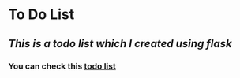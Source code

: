 # To Do List
## _This is a todo list which I created using flask_
### You can check this [todo list](https://dheerajtodolist.onrender.com/)
